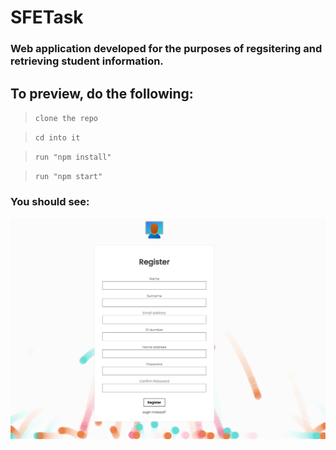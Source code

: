 # SFETask

### Web application developed for the purposes of regsitering and retrieving student information.

## To preview, do the following:
> `clone the repo`  

> `cd into it`  

> `run "npm install"`  

> `run "npm start"`  

### You should see:

![alt screenshot](screenshot.jpg)